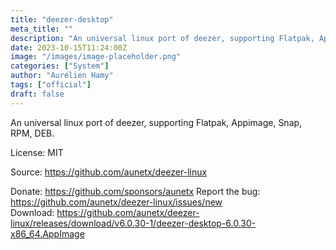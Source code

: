```yaml
---
title: "deezer-desktop"
meta_title: ""
description: "An universal linux port of deezer, supporting Flatpak, Appimage, Snap, RPM, DEB."
date: 2023-10-15T11:24:00Z
image: "/images/image-placeholder.png"
categories: ["System"]
author: "Aurélien Hamy"
tags: ["official"]
draft: false
---
```


An universal linux port of deezer, supporting Flatpak, Appimage, Snap, RPM, DEB.

License: MIT

Source: https://github.com/aunetx/deezer-linux

Donate: https://github.com/sponsors/aunetx
Report the bug: https://github.com/aunetx/deezer-linux/issues/new  
Download: https://github.com/aunetx/deezer-linux/releases/download/v6.0.30-1/deezer-desktop-6.0.30-x86_64.AppImage
